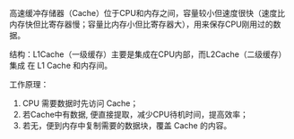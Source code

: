 高速缓冲存储器（Cache）位于CPU和内存之间，容量较小但速度很快（速度比内存快但比寄存器慢；容量比内存小但比寄存器大），用来保存CPU刚用过的数据。

结构：L1Cache（一级缓存）主要是集成在CPU内部，而L2Cache（二级缓存）集成 在 L1 Cache 和内存间。

工作原理：
1.	CPU 需要数据时先访问 Cache；
2.	若Cache中有数据, 便直接提取，减少CPU待机时间，提高效率；
3.	若无，便到内存中复制需要的数据块，覆盖 Cache 的内容。
